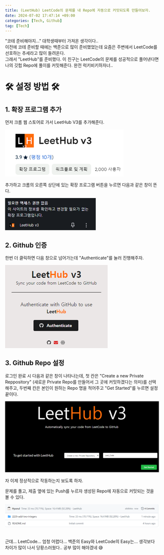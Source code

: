 ```yaml
---
title: (LeetHub) LeetCode의 문제를 내 Repo에 자동으로 커밋되도록 만들어보자.
date: 2024-07-02 17:47:14 +09:00
categories: [Tech, Github]
tag: [Tech]
---
```


"코테 준비해야지..." 대학생때부터 가져온 생각이다..  
이전에 코테 준비할 때에는 백준으로 많이 준비했었는데 요즘은 주변에서 LeetCode를 선호하는 추세라고 많이 들려온다.  
그래서 "LeetHub"를 준비했다. 이 친구는 LeetCode의 문제를 성공적으로 풀어낸다면 나의 깃헙 Repo에 풀이를 커밋해준다. 완전 럭키비키하자너..  

# 🛠 설정 방법 🛠
## 1. 확장 프로그램 추가
먼저 크롬 웹 스토어로 가서 LeetHub V3를 추가해준다.
<div align="left">
    <img src="./assets/images/LeetHub/LeetHub_01.png" alt="LeetHub_01">  
</div>

추가하고 크롬의 오른쪽 상단에 있는 확장 프로그램 버튼을 누르면 다음과 같은 창이 뜬다.

<div align="left">
    <img src="./assets/images/LeetHub/LeetHub_02.png" alt="LeetHub_02">  
</div>

## 2. Github 인증
한번 더 클릭하면 다음 창으로 넘어가는데 "Authenticate"를 눌러 진행해주자.

<div align="left">
    <img src="./assets/images/LeetHub/LeetHub_03.png" alt="LeetHub_03">  
</div>

## 3. Github Repo 설정
로그인 완료 시 다음과 같은 창이 나타나는데, 첫 칸은 "Create a new Private Reppository" (새로운 Private Repo를 만들어서 그 곳에 커밋하겠다는 의미)를 선택해주고, 두번째 칸은 본인이 원하는 Repo 명을 적어주고 "Get Started"를 누르면 설정 끝이다.

<div align="left">
    <img src="./assets/images/LeetHub/LeetHub_04.png" alt="LeetHub_04">  
</div>

자 이제 정상적으로 작동하는지 보도록 하자.

문제를 풀고, 제출 옆에 있는 Push를 누르자 생성된 Repo에 자동으로 커밋되는 것을 볼 수 있다.

<div align="left">
    <img src="./assets/images/LeetHub/LeetHub_05.png" alt="LeetHub_05">  
</div><br>

근데... LeetCode... 엄청 어렵다... 백준의 Easy와 LeetCode의 Easy는... 생각보다 차이가 많이 나서 당황스러웠다..
공부 많이 해야겠네 😅